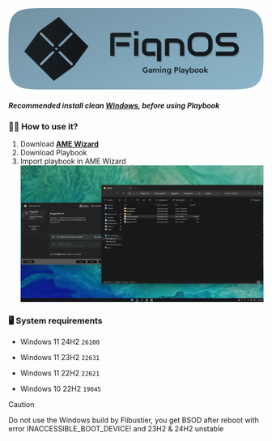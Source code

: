 ![image](https://github.com/FiqnOS/Playbook/blob/main/photos/FiqnOS.png)            
##### Recommended install clean **[Windows](https://massgrave.dev/genuine-installation-media)**, before using Playbook

### 🤷‍♂️ How to use it?
1. Download **[AME Wizard](https://download.ameliorated.io/AME%20Wizard%20Beta.zip)**
2. Download Playbook
3. Import playbook in AME Wizard
![stupid](https://github.com/FiqnOS/Playbook/blob/main/photos/NVIDIA_Overlay_BhyU3skENv.gif)

### 🖥️ System requirements

- Windows 11 24H2 `26100`

- Windows 11 23H2 `22631`

- Windows 11 22H2 `22621`

- Windows 10 22H2 `19045`

> [!CAUTION]
> Do not use the Windows build by Flibustier, you get BSOD after reboot with error INACCESSIBLE_BOOT_DEVICE! and 23H2 & 24H2 unstable

